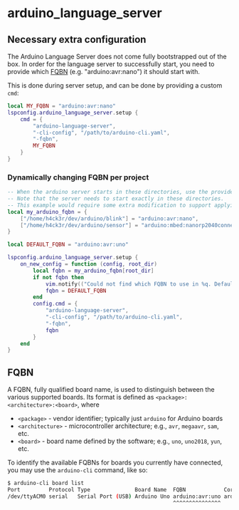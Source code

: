 # arduino_language_server

## Necessary extra configuration

The Arduino Language Server does not come fully bootstrapped out of the box. In order for the language server to
successfully start, you need to provide which [FQBN](#FQBN) (e.g. "arduino:avr:nano") it should start with.

This is done during server setup, and can be done by providing a custom `cmd`:

```lua
local MY_FQBN = "arduino:avr:nano"
lspconfig.arduino_language_server.setup {
    cmd = {
        "arduino-language-server",
        "-cli-config", "/path/to/arduino-cli.yaml",
        "-fqbn",
        MY_FQBN
    }
}
```

### Dynamically changing FQBN per project

```lua
-- When the arduino server starts in these directories, use the provided FQBN.
-- Note that the server needs to start exactly in these directories.
-- This example would require some extra modification to support applying the FQBN on subdirectories!
local my_arduino_fqbn = {
    ["/home/h4ck3r/dev/arduino/blink"] = "arduino:avr:nano",
    ["/home/h4ck3r/dev/arduino/sensor"] = "arduino:mbed:nanorp2040connect",
}

local DEFAULT_FQBN = "arduino:avr:uno"

lspconfig.arduino_language_server.setup {
    on_new_config = function (config, root_dir)
        local fqbn = my_arduino_fqbn[root_dir]
        if not fqbn then
            vim.notify(("Could not find which FQBN to use in %q. Defaulting to %q."):format(root_dir, DEFAULT_FQBN))
            fqbn = DEFAULT_FQBN
        end
        config.cmd = {
            "arduino-language-server",
            "-cli-config", "/path/to/arduino-cli.yaml",
            "-fqbn",
            fqbn
        }
    end
}
```

## FQBN

A FQBN, fully qualified board name, is used to distinguish between the various supported boards. Its format is defined
as `<package>:<architecture>:<board>`, where

-   `<package>` - vendor identifier; typically just `arduino` for Arduino boards
-   `<architecture>` - microcontroller architecture; e.g., `avr`, `megaavr`, `sam`, etc.
-   `<board>` - board name defined by the software; e.g., `uno`, `uno2018`, `yun`, etc.

To identify the available FQBNs for boards you currently have connected, you may use the `arduino-cli` command, like so:

```sh
$ arduino-cli board list
Port         Protocol Type              Board Name  FQBN            Core
/dev/ttyACM0 serial   Serial Port (USB) Arduino Uno arduino:avr:uno arduino:avr
                                                    ^^^^^^^^^^^^^^^
```
